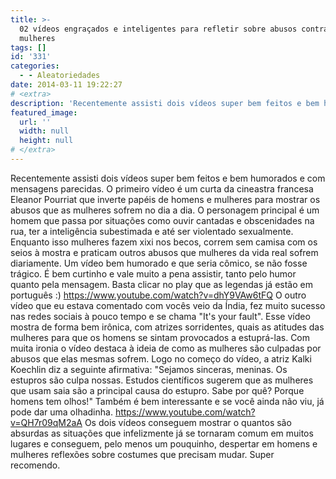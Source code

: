 ```yaml
---
title: >-
  02 vídeos engraçados e inteligentes para refletir sobre abusos contra as
  mulheres
tags: []
id: '331'
categories:
  - - Aleatoriedades
date: 2014-03-11 19:22:27
# <extra>
description: 'Recentemente assisti dois vídeos super bem feitos e bem humorados e com mensagens parecidas. O primeiro vídeo é um curta da cineastra francesa Eleanor Pourriat que inverte papéis de homens e mulheres para mostrar os abusos que as mulheres sofrem no dia a dia. O personagem principal é um homem que passa por situações como ouvir cantadas e obscenidades na rua, ter a inteligência subestimada e até ser violentado sexualmente. Enquanto isso mulheres fazem xixi nos becos, correm sem camisa com os seios à mostra e praticam outros abusos que mulheres da vida real sofrem diariamente. Um vídeo bem humorado e que seria cômico, se não fosse trágico. É bem curtinho e vale muito a pena assistir, tanto pelo humor quanto pela mensagem. Basta clicar no play que as legendas já estão em português 🙂 O outro vídeo que eu &hellip;'
featured_image: 
  url: ''
  width: null
  height: null
# </extra>
---
```


Recentemente assisti dois vídeos super bem feitos e bem humorados e com mensagens parecidas. O primeiro vídeo é um curta da cineastra francesa Eleanor Pourriat que inverte papéis de homens e mulheres para mostrar os abusos que as mulheres sofrem no dia a dia. O personagem principal é um homem que passa por situações como ouvir cantadas e obscenidades na rua, ter a inteligência subestimada e até ser violentado sexualmente. Enquanto isso mulheres fazem xixi nos becos, correm sem camisa com os seios à mostra e praticam outros abusos que mulheres da vida real sofrem diariamente. Um vídeo bem humorado e que seria cômico, se não fosse trágico. É bem curtinho e vale muito a pena assistir, tanto pelo humor quanto pela mensagem. Basta clicar no play que as legendas já estão em português :) https://www.youtube.com/watch?v=dhY9VAw6tFQ O outro vídeo que eu estava comentado com vocês veio da Índia, fez muito sucesso nas redes sociais à pouco tempo e se chama "It's your fault". Esse vídeo mostra de forma bem irônica, com atrizes sorridentes, quais as atitudes das mulheres para que os homens se sintam provocados a estuprá-las. Com muita ironia o vídeo destaca à ideia de como as mulheres são culpadas por abusos que elas mesmas sofrem. Logo no começo do vídeo, a atriz Kalki Koechlin diz a seguinte afirmativa: "Sejamos sinceras, meninas. Os estupros são culpa nossas. Estudos científicos sugerem que as mulheres que usam saia são a principal causa do estupro. Sabe por quê? Porque homens tem olhos!" Também é bem interessante e se você ainda não viu, já pode dar uma olhadinha. https://www.youtube.com/watch?v=QH7r09qM2aA Os dois vídeos conseguem mostrar o quantos são absurdas as situações que infelizmente já se tornaram comum em muitos lugares e conseguem, pelo menos um pouquinho, despertar em homens e mulheres reflexões sobre costumes que precisam mudar. Super recomendo.
